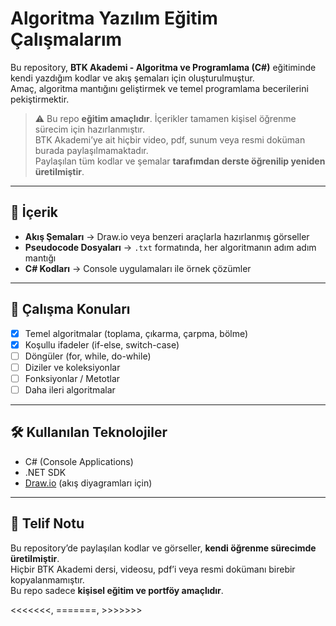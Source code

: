 # Algoritma Yazılım Eğitim Çalışmalarım

Bu repository, **BTK Akademi - Algoritma ve Programlama (C#)** eğitiminde kendi yazdığım kodlar ve akış şemaları için oluşturulmuştur.  
Amaç, algoritma mantığını geliştirmek ve temel programlama becerilerini pekiştirmektir.  

> ⚠️ Bu repo **eğitim amaçlıdır**. İçerikler tamamen kişisel öğrenme sürecim için hazırlanmıştır.  
> BTK Akademi’ye ait hiçbir video, pdf, sunum veya resmi doküman burada paylaşılmamaktadır.  
> Paylaşılan tüm kodlar ve şemalar **tarafımdan derste öğrenilip yeniden üretilmiştir**.

---

## 📂 İçerik
- **Akış Şemaları** → Draw.io veya benzeri araçlarla hazırlanmış görseller  
- **Pseudocode Dosyaları** → `.txt` formatında, her algoritmanın adım adım mantığı  
- **C# Kodları** → Console uygulamaları ile örnek çözümler  

---

## 🚀 Çalışma Konuları
- [x] Temel algoritmalar (toplama, çıkarma, çarpma, bölme)  
- [x] Koşullu ifadeler (if-else, switch-case)  
- [ ] Döngüler (for, while, do-while)  
- [ ] Diziler ve koleksiyonlar  
- [ ] Fonksiyonlar / Metotlar  
- [ ] Daha ileri algoritmalar  

---

## 🛠️ Kullanılan Teknolojiler
- C# (Console Applications)  
- .NET SDK  
- [Draw.io](https://app.diagrams.net/) (akış diyagramları için)  

---

## 📌 Telif Notu
Bu repository’de paylaşılan kodlar ve görseller, **kendi öğrenme sürecimde üretilmiştir**.  
Hiçbir BTK Akademi dersi, videosu, pdf’i veya resmi dokümanı birebir kopyalanmamıştır.  
Bu repo sadece **kişisel eğitim ve portföy amaçlıdır**.

<<<<<<<, =======, >>>>>>>